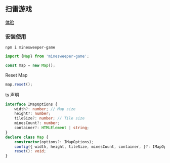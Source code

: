 <!--
 * @Author: tackchen
 * @Date: 2022-08-03 21:24:33
 * @Description: Coding something
-->
## 扫雷游戏

[体验](https://theajack.github.io/minesweeper/)

### 安装使用

```
npm i minesweeper-game
```

```js
import {Map} from 'minesweeper-game';

const map = new Map();
```

Reset Map

```js
map.reset();
```

ts 声明

```ts
interface IMapOptions {
    width?: number; // Map size
    height?: number;
    tileSize?: number; // Tile size
    minesCount?: number;
    container?: HTMLElement | string;
}
declare class Map {
    constructor(options?: IMapOptions);
    config({ width, height, tileSize, minesCount, container, }?: IMapOptions, reset?: boolean): void;
    reset(): void;
}
```
